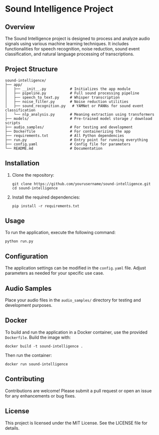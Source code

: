 # Sound Intelligence Project

## Overview
The Sound Intelligence project is designed to process and analyze audio signals using various machine learning techniques. It includes functionalities for speech recognition, noise reduction, sound event classification, and natural language processing of transcriptions.

## Project Structure
```
sound-intelligence/
├── app/
│   ├── __init__.py           # Initializes the app module
│   ├── pipeline.py           # Full sound processing pipeline
│   ├── speech_to_text.py     # Whisper transcription
│   ├── noise_filter.py       # Noise reduction utilities
│   ├── sound_recognition.py   # YAMNet or PANNs for sound event classification
│   └── nlp_analysis.py       # Meaning extraction using transformers
├── models/                   # Pre-trained model storage / download scripts
├── audio_samples/            # For testing and development
├── Dockerfile                # For containerizing the app
├── requirements.txt          # All Python dependencies
├── run.py                    # Entry point for running everything
├── config.yaml               # Config file for parameters
└── README.md                 # Documentation
```

## Installation
1. Clone the repository:
   ```
   git clone https://github.com/yourusername/sound-intelligence.git
   cd sound-intelligence
   ```

2. Install the required dependencies:
   ```
   pip install -r requirements.txt
   ```

## Usage
To run the application, execute the following command:
```
python run.py
```

## Configuration
The application settings can be modified in the `config.yaml` file. Adjust parameters as needed for your specific use case.

## Audio Samples
Place your audio files in the `audio_samples/` directory for testing and development purposes.

## Docker
To build and run the application in a Docker container, use the provided `Dockerfile`. Build the image with:
```
docker build -t sound-intelligence .
```
Then run the container:
```
docker run sound-intelligence
```

## Contributing
Contributions are welcome! Please submit a pull request or open an issue for any enhancements or bug fixes.

## License
This project is licensed under the MIT License. See the LICENSE file for details.